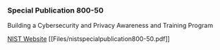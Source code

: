 ### Special Publication 800-50

Building a Cybersecurity and Privacy Awareness and Training Program 

[NIST Website](https://csrc.nist.gov/publications/detail/sp/800-50/final)
[[Files/nistspecialpublication800-50.pdf]]
